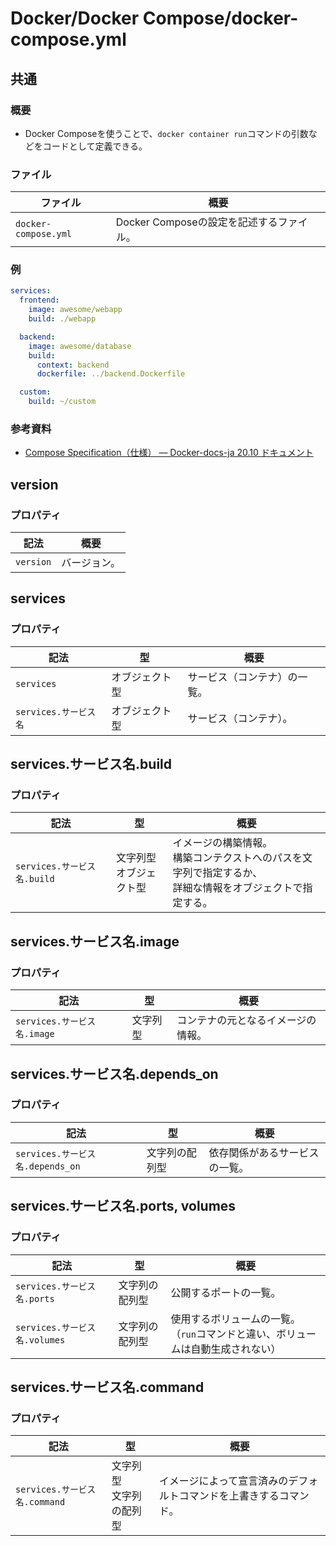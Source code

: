 # Docker/Docker Compose/docker-compose.yml

## 共通

### 概要

- Docker Composeを使うことで、`docker container run`コマンドの引数などをコードとして定義できる。

### ファイル

| ファイル             | 概要                                     |
| -------------------- | ---------------------------------------- |
| `docker-compose.yml` | Docker Composeの設定を記述するファイル。 |

### 例

```yml
services:
  frontend:
    image: awesome/webapp
    build: ./webapp

  backend:
    image: awesome/database
    build:
      context: backend
      dockerfile: ../backend.Dockerfile

  custom:
    build: ~/custom
```

### 参考資料

- [Compose Specification（仕様） — Docker-docs-ja 20.10 ドキュメント](https://docs.docker.jp/compose/compose-file/index.html)

## version

### プロパティ

| 記法      | 概要         |
| --------- | ------------ |
| `version` | バージョン。 |

## services

### プロパティ

| 記法                  | 型             | 概要                         |
| --------------------- | -------------- | ---------------------------- |
| `services`            | オブジェクト型 | サービス（コンテナ）の一覧。 |
| `services.サービス名` | オブジェクト型 | サービス（コンテナ）。       |

## services.サービス名.build

### プロパティ

| 記法                        | 型                           | 概要                                                         |
| --------------------------- | ---------------------------- | ------------------------------------------------------------ |
| `services.サービス名.build` | 文字列型<br />オブジェクト型 | イメージの構築情報。<br />構築コンテクストへのパスを文字列で指定するか、<br />詳細な情報をオブジェクトで指定する。 |

## services.サービス名.image

### プロパティ

| 記法                        | 型       | 概要                               |
| --------------------------- | -------- | ---------------------------------- |
| `services.サービス名.image` | 文字列型 | コンテナの元となるイメージの情報。 |

## services.サービス名.depends_on

### プロパティ

| 記法                             | 型             | 概要                           |
| -------------------------------- | -------------- | ------------------------------ |
| `services.サービス名.depends_on` | 文字列の配列型 | 依存関係があるサービスの一覧。 |

## services.サービス名.ports, volumes

### プロパティ

| 記法                          | 型             | 概要                                                         |
| ----------------------------- | -------------- | ------------------------------------------------------------ |
| `services.サービス名.ports`   | 文字列の配列型 | 公開するポートの一覧。                                       |
| `services.サービス名.volumes` | 文字列の配列型 | 使用するボリュームの一覧。<br />（`run`コマンドと違い、ボリュームは自動生成されない） |

## services.サービス名.command

### プロパティ

| 記法                          | 型                           | 概要                                                         |
| ----------------------------- | ---------------------------- | ------------------------------------------------------------ |
| `services.サービス名.command` | 文字列型<br />文字列の配列型 | イメージによって宣言済みのデフォルトコマンドを上書きするコマンド。 |
